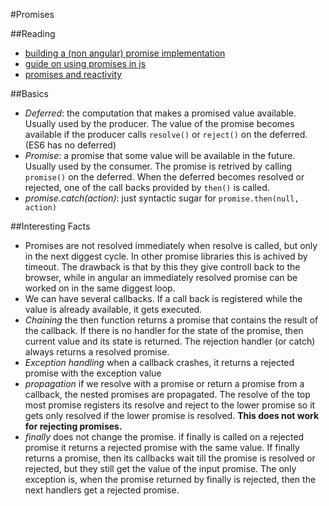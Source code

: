 #Promises

##Reading
- [building a (non angular) promise implementation](http://www.mattgreer.org/articles/promises-in-wicked-detail/)
- [guide on using promises in js](https://github.com/getify/You-Dont-Know-JS/blob/master/async%20&%20performance/ch3.md)
- [promises and reactivity](https://github.com/kriskowal/gtor)

##Basics
- *Deferred*: the computation that makes a promised value available. Usually used by the producer. The value of the promise becomes available if the producer calls `resolve()` or `reject()` on the deferred. (ES6 has no deferred)
- *Promise*: a promise that some value will be available in the future. Usually used by the consumer. The promise is retrived by calling `promise()` on the deferred. When the deferred becomes resolved or rejected, one of the call backs provided by `then()` is called.
- *promise.catch(action)*: just syntactic sugar for `promise.then(null, action)`

##Interesting Facts
- Promises are not resolved immediately when resolve is called, but only in the next diggest cycle. In other promise libraries this is achived by timeout. The drawback is that by this they give controll back to the browser, while in angular an immediately resolved promise can be worked on in the same diggest loop. 
- We can have several callbacks. If a call back is registered while the value is already available, it gets executed.  
- *Chaining* the then function returns a promise that contains the result of the callback. If there is no handler for the state of the promise, then current value and its state is returned. The rejection handler (or catch) always returns a resolved promise.
- *Exception handling* when a callback crashes, it returns a rejected promise with the exception value
- *propagation* if we resolve with a promise or return a promise from a callback, the nested promises are propagated. The resolve of the top most promise registers its resolve and reject to the lower promise so it gets only resolved if the lower promise is resolved. **This does not work for rejecting promises.** 
- *finally* does not change the promise. if finally is called on a rejected promise it returns a rejected promise with the same value. If finally returns a promise, then its callbacks wait till the promise is resolved or rejected, but they still get the value of the input promise. The only exception is, when the promise returned by finally is rejected, then the next handlers get a rejected promise.





 




















